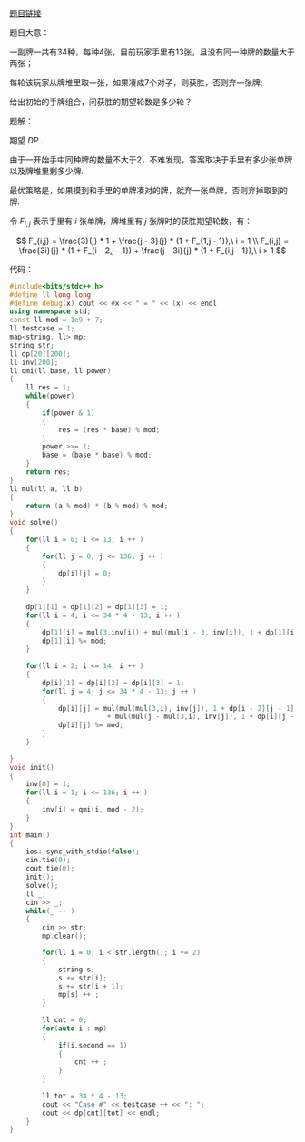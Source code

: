[题目链接](https://ac.nowcoder.com/acm/contest/33186/I)

题目大意：

一副牌一共有34种，每种4张，目前玩家手里有13张，且没有同一种牌的数量大于两张；

每轮该玩家从牌堆里取一张，如果凑成7个对子，则获胜，否则弃一张牌;

给出初始的手牌组合，问获胜的期望轮数是多少轮？

题解：

期望 $DP$ .

由于一开始手中同种牌的数量不大于2，不难发现，答案取决于手里有多少张单牌以及牌堆里剩多少牌.

最优策略是，如果摸到和手里的单牌凑对的牌，就弃一张单牌，否则弃掉取到的牌.

令 $F_{i,j}$ 表示手里有 $i$ 张单牌，牌堆里有 $j$ 张牌时的获胜期望轮数，有：

$$
F_{i,j} = \frac{3}{j} * 1 + \frac{j - 3}{j} * (1 + F_{1,j - 1}),\ i = 1 \\
F_{i,j} = \frac{3i}{j} * (1 + F_{i - 2,j - 1}) + \frac{j - 3i}{j} * (1 + F_{i,j - 1}),\ i > 1
$$




代码：

```cpp
#include<bits/stdc++.h>
#define ll long long
#define debug(x) cout << #x << " = " << (x) << endl
using namespace std;
const ll mod = 1e9 + 7;
ll testcase = 1;
map<string, ll> mp;
string str;
ll dp[20][200];
ll inv[200];
ll qmi(ll base, ll power)
{
	ll res = 1;
	while(power)
	{
		if(power & 1)
		{
			res = (res * base) % mod;
		}
		power >>= 1;
		base = (base * base) % mod;
	}
	return res;
}
ll mul(ll a, ll b)
{
	return (a % mod) * (b % mod) % mod;
}
void solve()
{
	for(ll i = 0; i <= 13; i ++ )
	{
		for(ll j = 0; j <= 136; j ++ )
		{
			dp[i][j] = 0;
		}
	}
	
	dp[1][1] = dp[1][2] = dp[1][3] = 1;
	for(ll i = 4; i <= 34 * 4 - 13; i ++ )
	{
		dp[1][i] = mul(3,inv[i]) + mul(mul(i - 3, inv[i]), 1 + dp[1][i - 1]);
		dp[1][i] %= mod; 
	}
	
	for(ll i = 2; i <= 14; i ++ )
	{
		dp[i][1] = dp[i][2] = dp[i][3] = 1;
		for(ll j = 4; j <= 34 * 4 - 13; j ++ )
		{
			dp[i][j] = mul(mul(mul(3,i), inv[j]), 1 + dp[i - 2][j - 1])
						+ mul(mul(j - mul(3,i), inv[j]), 1 + dp[i][j - 1]);
			dp[i][j] %= mod;
		}
	}
	
}
void init()
{
	inv[0] = 1;
	for(ll i = 1; i <= 136; i ++ )
	{
		inv[i] = qmi(i, mod - 2);
	}
}
int main()
{
	ios::sync_with_stdio(false);
	cin.tie(0);
	cout.tie(0);
	init();
	solve();
	ll _;
	cin >> _;
	while(_ -- )
	{
		cin >> str;
		mp.clear();

		for(ll i = 0; i < str.length(); i += 2)
		{
			string s;
			s += str[i];
			s += str[i + 1];
			mp[s] ++ ;
		}
		
		ll cnt = 0;
		for(auto i : mp)
		{
			if(i.second == 1)
			{
				cnt ++ ;
			}
		}
	
		ll tot = 34 * 4 - 13;
		cout << "Case #" << testcase ++ << ": ";
		cout << dp[cnt][tot] << endl;
	}
}
```